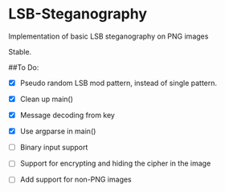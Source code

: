 LSB-Steganography
================

Implementation of basic LSB steganography on PNG images

Stable.

##To Do:
- [x] Pseudo random LSB mod pattern, instead of single pattern.
- [x] Clean up main()
- [x] Message decoding from key
- [x] Use argparse in main()
- [ ] Binary input support
- [ ] Support for encrypting and hiding the cipher in the image
- [ ] Add support for non-PNG images

